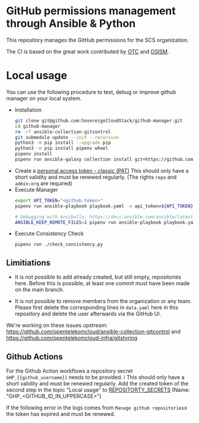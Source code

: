 # GitHub permissions management through Ansible & Python

This repository manages the GitHub permissions for the SCS organization.

The CI is based on the great work contributed by [OTC](https://github.com/opentelekomcloud/ansible-collection-gitcontrol)
and [OSISM](https://github.com/osism/github-manager).

# Local usage

You can use the following procedure to test, debug or improve github manager on your local system.

* Installation
  ```sh
  git clone git@github.com:SovereignCloudStack/github-manager.git
  cd github-manager
  rm -rf ansible-collection-gitcontrol
  git submodule update --init --recursive
  python3 -m pip install --upgrade pip
  python3 -m pip install pipenv wheel
  pipenv install
  pipenv run ansible-galaxy collection install git+https://github.com/opentelekomcloud/ansible-collection-gitcontrol.git
  ```
* Create a [personal access token - classic (PAT)](https://github.com/settings/tokens)
  This should only have a short validity and must be renewed regularly.
  (The rights ``repo`` and ``admin:org`` are required)
* Execute Manager
  ```sh
  export API_TOKEN="<github-token>"
  pipenv run ansible-playbook playbook.yaml -e api_token=${API_TOKEN}

  # Debugging with Ansiballs: https://docs.ansible.com/ansible/latest/dev_guide/debugging.html
  ANSIBLE_KEEP_REMOTE_FILES=1 pipenv run ansible-playbook playbook.yaml -e api_token=${API_TOKEN} -vvv
  ```
* Execute Consistency Check
  ```
  pipenv run ./check_consistency.py
  ```

## Limitiations

* It is not possible to add already created, but still empty, repositories here. Before this is possible,
at least one commit must have been made on the main branch.

* It is not possible to remove members from the organization or any team. Please first delete the corresponding
lines in `data.yaml` here in this repository and delete the user afterwards via the GitHub UI.

We're working on these issues upstream: <https://github.com/opentelekomcloud/ansible-collection-gitcontrol> and
<https://github.com/opentelekomcloud-infra/gitstyring>

## Github Actions

For the Github Action workflows a repository secret ``GHP_{{github_username}}`` needs to be provided. i
This should only have a short validity and must be renewed regularly.
Add the created token of the second step in the topic "Local usage" to
[REPOSITORTY_SECRETS](https://github.com/SovereignCloudStack/github-manager/settings/secrets/actions)
(Name: "GHP_<GITHUB_ID_IN_UPPERCASE>")

If the following error in the logs comes from ``Manage github repositories``x the token has
expired and must be renewed.
